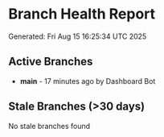 # Branch Health Report
Generated: Fri Aug 15 16:25:34 UTC 2025

## Active Branches
- **main** - 17 minutes ago by Dashboard Bot

## Stale Branches (>30 days)
No stale branches found
